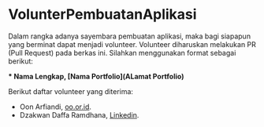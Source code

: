 # VolunterPembuatanAplikasi

Dalam rangka adanya sayembara pembuatan aplikasi, maka bagi siapapun yang berminat dapat menjadi volunteer. Volunteer diharuskan melakukan PR (Pull Request) pada berkas ini. Silahkan menggunakan format sebagai berikut:

**\* Nama Lengkap, [Nama Portfolio](ALamat Portfolio)**

Berikut daftar volunteer yang diterima:

* Oon Arfiandi, [oo.or.id](https://oo.or.id).
* Dzakwan Daffa Ramdhana, [Linkedin](https://www.linkedin.com/in/dzakwan-daffa-ramdhana-b8ab22134).
